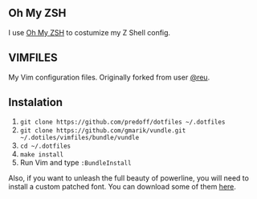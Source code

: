 ## Oh My ZSH

I use [Oh My ZSH](https://github.com/robbyrussell/oh-my-zsh/) to costumize my Z Shell config.

## VIMFILES

My Vim configuration files. Originally forked from user [@reu](http://github.com/reu).

## Instalation

1. `git clone https://github.com/predoff/dotfiles ~/.dotfiles`
2. `git clone https://github.com/gmarik/vundle.git ~/.dotiles/vimfiles/bundle/vundle`
3. `cd ~/.dotfiles`
4. `make install`
5. Run Vim and type `:BundleInstall`

Also, if you want to unleash the full beauty of powerline, you will need to install a custom patched font. You can download some of them [here](https://github.com/Lokaltog/powerline).
